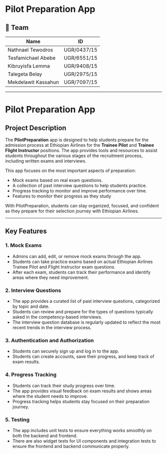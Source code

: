 # Pilot Preparation App
## 👥 Team

| Name                  | ID           |
|-----------------------|--------------|
| Nathnael Tewodros     | UGR/0437/15  |
| Tesfamichael Abebe    | UGR/6551/15  |
| Kibruyisfa Lemma      | UGR/9408/15  |
| Talegeta Belay        | UGR/2975/15  |
| Mekdelawit Kassahun   | UGR/7097/15  |


---

# Pilot Preparation App

## Project Description

The **PilotPreparation** app is designed to help students prepare for the admission process at Ethiopian Airlines for the **Trainee Pilot** and **Trainee Flight Instructor** positions. The app provides tools and resources to assist students throughout the various stages of the recruitment process, including written exams and interviews.

This app focuses on the most important aspects of preparation:

- Mock exams based on real exam questions.  
- A collection of past interview questions to help students practice.  
- Progress tracking to monitor and improve performance over time.  
- Features to monitor their progress as they study  

With PilotPreparation, students can stay organized, focused, and confident as they prepare for their selection journey with Ethiopian Airlines.

---

## Key Features

### 1. Mock Exams
- Admins can add, edit, or remove mock exams through the app.
- Students can take practice exams based on actual Ethiopian Airlines Trainee Pilot and Flight Instructor exam questions.
- After each exam, students can track their performance and identify areas where they need improvement.

### 2. Interview Questions
- The app provides a curated list of past interview questions, categorized by topic and date.
- Students can review and prepare for the types of questions typically asked in the competency-based interviews.
- The interview question database is regularly updated to reflect the most recent trends in the interview process.

### 3. Authentication and Authorization
- Students can securely sign up and log in to the app.
- Students can create accounts, save their progress, and keep track of exam results.

### 4. Progress Tracking
- Students can track their study progress over time.
- The app provides visual feedback on exam results and shows areas where the student needs to improve.
- Progress tracking helps students stay focused on their preparation journey.

### 5. Testing
- The app includes unit tests to ensure everything works smoothly on both the backend and frontend.
- There are also widget tests for UI components and integration tests to ensure the frontend and backend communicate properly.
